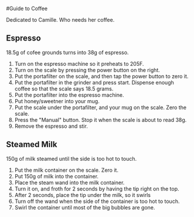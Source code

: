 #Guide to Coffee

Dedicated to Camille. Who needs her coffee.

## Espresso

18.5g of cofee grounds turns into 38g of espresso.

1. Turn on the espresso machine so it preheats to 205F.
2. Turn on the scale by pressing the power button on the right.
3. Put the portafilter on the scale, and then tap the power button to zero it.
4. Put the portafilter in the grinder and press start. Dispense enough coffee so that the scale says 18.5 grams.
5. Put the portafilter into the espresso machine.
6. Put honey/sweetner into your mug.
7. Put the scale under the portafilter, and your mug on the scale. Zero the scale.
8. Press the "Manual" button. Stop it when the scale is about to read 38g.
9. Remove the espresso and stir.


## Steamed Milk

150g of milk steamed until the side is too hot to touch.

1. Put the milk container on the scale. Zero it.
2. Put 150g of milk into the container.
3. Place the steam wand into the milk container.
4. Turn it on, and froth for 2 seconds by having the tip right on the top.
5. After 2 seconds, place the tip under the milk, so it swirls
6. Turn off the wand when the side of the container is too hot to touch.
7. Swirl the container until most of the big bubbles are gone.
